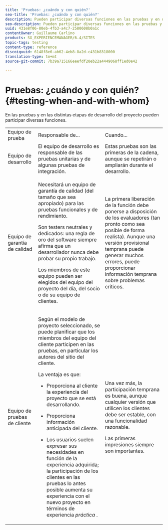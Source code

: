 ```yaml
---
title: 'Pruebas: ¿cuándo y con quién?'
seo-title: 'Pruebas: ¿cuándo y con quién?'
description: Pueden participar diversas funciones en las pruebas y en diversas etapas del desarrollo del proyecto
seo-description: Pueden participar diversas funciones en las pruebas y en diversas etapas del desarrollo del proyecto
uuid: 431e8f06-80eb-4fb3-a4c7-2580608b0a1c
contentOwner: Guillaume Carlino
products: SG_EXPERIENCEMANAGER/6.4/SITES
topic-tags: testing
content-type: reference
discoiquuid: 6148f8e6-ab62-4eb8-8a2d-c431b8318000
translation-type: tm+mt
source-git-commit: 7b39a715166eeefdf20eb22a4449068ff1ed0e42

---
```



# Pruebas: ¿cuándo y con quién?{#testing-when-and-with-whom}

En las pruebas y en las distintas etapas de desarrollo del proyecto pueden participar diversas funciones.

<table> 
 <tbody> 
  <tr> 
   <td>Equipo de prueba</td> 
   <td>Responsable de... </td> 
   <td>Cuando...</td> 
  </tr> 
  <tr> 
   <td>Equipo de desarrollo</td> 
   <td>El equipo de desarrollo es responsable de las pruebas unitarias y de algunas pruebas de integración.</td> 
   <td>Estas pruebas son las primeras de la cadena, aunque se repetirán o ampliarán durante el desarrollo.</td> 
  </tr> 
  <tr> 
   <td>Equipo de garantía de calidad</td> 
   <td><p>Necesitará un equipo de garantía de calidad (del tamaño que sea apropiado) para las pruebas funcionales y de rendimiento.</p> <p>Son testers neutrales y dedicados: una regla de oro del software siempre afirma que un desarrollador nunca debe probar su propio trabajo.</p> <p>Los miembros de este equipo pueden ser elegidos del equipo del proyecto del día, del socio o de su equipo de clientes.</p> </td> 
   <td><p>La primera liberación de la función debe ponerse a disposición de los evaluadores (tan pronto como sea posible de forma realista). Aunque una versión provisional temprana puede generar muchos errores, puede proporcionar información temprana sobre problemas críticos.</p> </td> 
  </tr> 
  <tr> 
   <td>Equipo de pruebas de cliente</td> 
   <td><p>Según el modelo de proyecto seleccionado, se puede planificar que los miembros del equipo del cliente participen en las pruebas, en particular los autores del sitio del cliente.</p> <p>La ventaja es que:</p> 
    <ul> 
     <li><p>Proporciona al cliente la experiencia del proyecto que se está desarrollando.</p> </li> 
     <li><p>Proporciona información anticipada del cliente.</p> </li> 
     <li><p>Los usuarios suelen expresar sus necesidades en función de la experiencia adquirida; la participación de los clientes en las pruebas lo antes posible aumenta su experiencia con el nuevo proyecto en términos de experiencia <i>práctica</i> .</p> </li> 
    </ul> </td> 
   <td><p>Una vez más, la participación temprana es buena, aunque cualquier versión que utilicen los clientes debe ser estable, con una funcionalidad razonable.</p> <p>Las primeras impresiones siempre son importantes.</p> </td> 
  </tr> 
 </tbody> 
</table>

